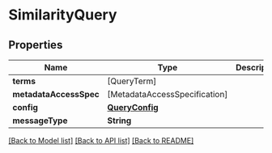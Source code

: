 # SimilarityQuery

## Properties
Name | Type | Description | Notes
------------ | ------------- | ------------- | -------------
**terms** | [QueryTerm] |  | 
**metadataAccessSpec** | [MetadataAccessSpecification] |  | [optional] 
**config** | [**QueryConfig**](QueryConfig.md) |  | [optional] 
**messageType** | **String** |  | [optional] 

[[Back to Model list]](../README.md#documentation-for-models) [[Back to API list]](../README.md#documentation-for-api-endpoints) [[Back to README]](../README.md)


